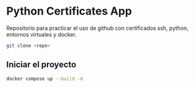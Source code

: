 # Python Certificates App
Repositorio para practicar el uso de github con certificados ssh, python, entornos virtuales y docker.

```bash
git clone <repo>
```

## Iniciar el proyecto
```bash
docker compose up --build -d
```

